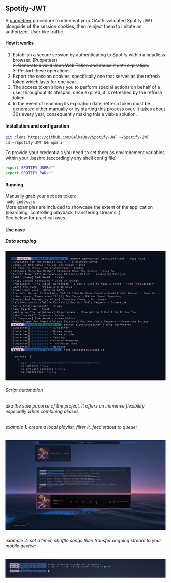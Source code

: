 ## Spotify-JWT
 A [puppeteer](https://github.com/puppeteer/puppeteer) procedure to intercept your OAuth-validated Spotify JWT alongside of the session cookies, then reinject them to imitate an authorized, User-like traffic.
#### How it works
1. Establish a secure session by authenticating to Spotify within a headless browser. (Puppeteer)<br><del>2. Generate a valid Json Web Token and abuse it until expiration.</del> <br> <del>3. Restart these operations.</strike> <br>
2. Export the session cookies, specifically one that serves as the refresh token which lasts for one year.
3. The access token allows you to perform special actions on behalf of a user throughout its lifespan, once expired, it is refreshed by the refresh token.
4. In the event of reaching its expiration date, refresh token must be generated either manually or by starting this process over.
   It takes about 30s every year, consequently making this a viable solution.

#### Installation and configuration
```bash
git clone https://github.com/BelkaDev/Spotify-JWT ~/Spotify-JWT
cd ~/Spotify-JWT && npm i
```
To provide your credentials you need to set them as environement variables within your .bashrc (accordingly any shell config file) <br>
``` bash
export SPOTIFY_USER=""
export SPOTIFY_PWD=""
```
#### Running
Manually grab your access token: <br>
`node index.js` <br>
More examples are included to showcase the extent of the application (searching, controlling playback, transfering streams..) </br>
See below for practical uses.

#### Use case
##### Data scraping 
![scraping](src/scraping.png)
###### Script automation 
###### aka the sole puporse of the project, it offers an immense flexibility especially when combining aliases
###### example 1: create a local playlist, filter it, feed stdout to queue:
![example 1](src/automation1.png)
###### example 2: set a timer, shuffle songs then transfer ongoing stream to your mobile device:
![example 2](src/automation2.png)


